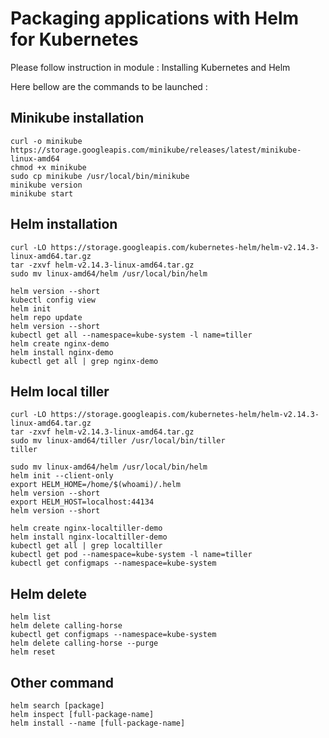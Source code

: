 # Packaging applications with Helm for Kubernetes
 
Please follow instruction in module : Installing Kubernetes and Helm

Here bellow are the commands to be launched :

## Minikube installation
```
curl -o minikube https://storage.googleapis.com/minikube/releases/latest/minikube-linux-amd64
chmod +x minikube
sudo cp minikube /usr/local/bin/minikube
minikube version
minikube start
```
## Helm installation
```
curl -LO https://storage.googleapis.com/kubernetes-helm/helm-v2.14.3-linux-amd64.tar.gz
tar -zxvf helm-v2.14.3-linux-amd64.tar.gz
sudo mv linux-amd64/helm /usr/local/bin/helm

helm version --short
kubectl config view
helm init
helm repo update
helm version --short
kubectl get all --namespace=kube-system -l name=tiller
helm create nginx-demo
helm install nginx-demo
kubectl get all | grep nginx-demo
```
## Helm local tiller
```
curl -LO https://storage.googleapis.com/kubernetes-helm/helm-v2.14.3-linux-amd64.tar.gz 
tar -zxvf helm-v2.14.3-linux-amd64.tar.gz
sudo mv linux-amd64/tiller /usr/local/bin/tiller
tiller

sudo mv linux-amd64/helm /usr/local/bin/helm
helm init --client-only
export HELM_HOME=/home/$(whoami)/.helm
helm version --short
export HELM_HOST=localhost:44134
helm version --short

helm create nginx-localtiller-demo
helm install nginx-localtiller-demo
kubectl get all | grep localtiller
kubectl get pod --namespace=kube-system -l name=tiller
kubectl get configmaps --namespace=kube-system
```
## Helm delete
```
helm list
helm delete calling-horse
kubectl get configmaps --namespace=kube-system
helm delete calling-horse --purge
helm reset
```
## Other command
```
helm search [package]
helm inspect [full-package-name]
helm install --name [full-package-name]
```